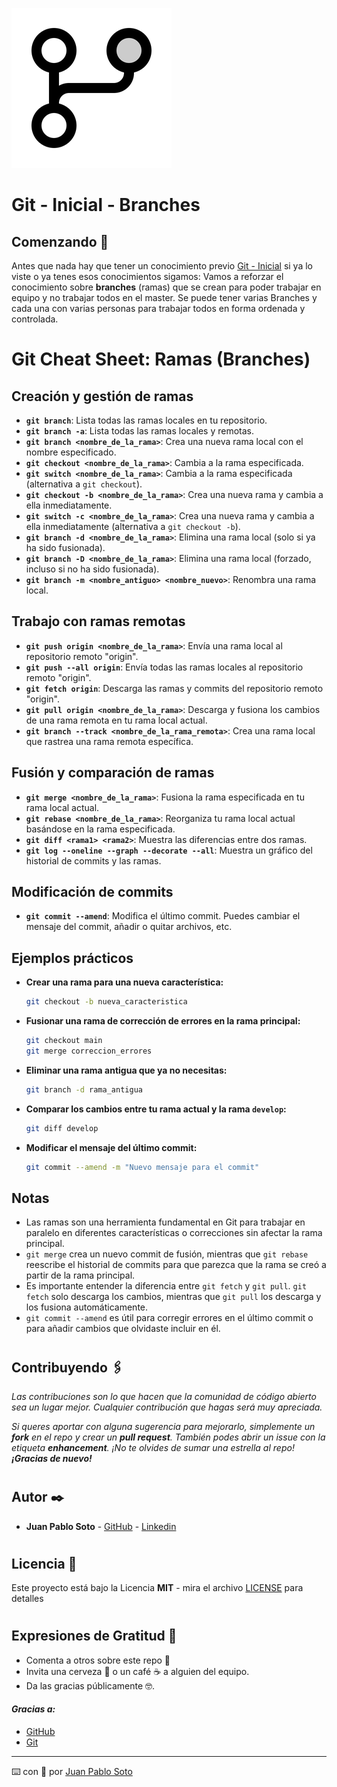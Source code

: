 ![Imagen.](/image/git-branch.png "Imagen.")

#
# Git - Inicial - Branches

## Comenzando 🚀
Antes que nada hay que tener un conocimiento previo [Git - Inicial](https://github.com/parrot26/git-inicial) si ya lo viste o ya tenes esos conocimientos sigamos:
Vamos a reforzar el conocimiento sobre **branches** (ramas) que se crean para poder trabajar en equipo y no trabajar todos en el master.
Se puede tener varias Branches y cada una con varias personas para trabajar todos en forma ordenada y controlada.

# 
# Git Cheat Sheet: Ramas (Branches)

## Creación y gestión de ramas

*   **`git branch`**: Lista todas las ramas locales en tu repositorio.
*   **`git branch -a`**: Lista todas las ramas locales y remotas.
*   **`git branch <nombre_de_la_rama>`**: Crea una nueva rama local con el nombre especificado.
*   **`git checkout <nombre_de_la_rama>`**: Cambia a la rama especificada.
*   **`git switch <nombre_de_la_rama>`**: Cambia a la rama especificada (alternativa a `git checkout`).
*   **`git checkout -b <nombre_de_la_rama>`**: Crea una nueva rama y cambia a ella inmediatamente.
*   **`git switch -c <nombre_de_la_rama>`**: Crea una nueva rama y cambia a ella inmediatamente (alternativa a `git checkout -b`).
*   **`git branch -d <nombre_de_la_rama>`**: Elimina una rama local (solo si ya ha sido fusionada).
*   **`git branch -D <nombre_de_la_rama>`**: Elimina una rama local (forzado, incluso si no ha sido fusionada).
*   **`git branch -m <nombre_antiguo> <nombre_nuevo>`**: Renombra una rama local.

## Trabajo con ramas remotas

*   **`git push origin <nombre_de_la_rama>`**: Envía una rama local al repositorio remoto "origin".
*   **`git push --all origin`**: Envía todas las ramas locales al repositorio remoto "origin".
*   **`git fetch origin`**: Descarga las ramas y commits del repositorio remoto "origin".
*   **`git pull origin <nombre_de_la_rama>`**: Descarga y fusiona los cambios de una rama remota en tu rama local actual.
*   **`git branch --track <nombre_de_la_rama_remota>`**: Crea una rama local que rastrea una rama remota específica.

## Fusión y comparación de ramas

*   **`git merge <nombre_de_la_rama>`**: Fusiona la rama especificada en tu rama local actual.
*   **`git rebase <nombre_de_la_rama>`**: Reorganiza tu rama local actual basándose en la rama especificada.
*   **`git diff <rama1> <rama2>`**: Muestra las diferencias entre dos ramas.
*   **`git log --oneline --graph --decorate --all`**: Muestra un gráfico del historial de commits y las ramas.

## Modificación de commits

*   **`git commit --amend`**: Modifica el último commit. Puedes cambiar el mensaje del commit, añadir o quitar archivos, etc.

## Ejemplos prácticos

*   **Crear una rama para una nueva característica:**

    ```bash
    git checkout -b nueva_caracteristica
    ```

*   **Fusionar una rama de corrección de errores en la rama principal:**

    ```bash
    git checkout main
    git merge correccion_errores
    ```

*   **Eliminar una rama antigua que ya no necesitas:**

    ```bash
    git branch -d rama_antigua
    ```

*   **Comparar los cambios entre tu rama actual y la rama `develop`:**

    ```bash
    git diff develop
    ```

*   **Modificar el mensaje del último commit:**

    ```bash
    git commit --amend -m "Nuevo mensaje para el commit"
    ```

## Notas

*   Las ramas son una herramienta fundamental en Git para trabajar en paralelo en diferentes características o correcciones sin afectar la rama principal.
*   `git merge` crea un nuevo commit de fusión, mientras que `git rebase` reescribe el historial de commits para que parezca que la rama se creó a partir de la rama principal.
*   Es importante entender la diferencia entre `git fetch` y `git pull`. `git fetch` solo descarga los cambios, mientras que `git pull` los descarga y los fusiona automáticamente.
*   `git commit --amend` es útil para corregir errores en el último commit o para añadir cambios que olvidaste incluir en él.

#
## Contribuyendo 🖇️

_Las contribuciones son lo que hacen que la comunidad de código abierto sea un lugar mejor. Cualquier contribución que hagas será muy apreciada._

_Si queres aportar con alguna sugerencia para mejorarlo, simplemente un **fork** en el repo y crear un **pull request**. También podes abrir un issue con la etiqueta **enhancement**. ¡No te olvides de sumar una estrella al repo! **¡Gracias de nuevo!**_

# 
## Autor ✒️

* **Juan Pablo Soto** - [GitHub](https://github.com/parrot26) - [Linkedin](www.linkedin.com/in/juanpablosoto26)

# 
## Licencia 📄

Este proyecto está bajo la Licencia **MIT** - mira el archivo [LICENSE](LICENSE) para detalles


# 
## Expresiones de Gratitud 🎁

* Comenta a otros sobre este repo 📢
* Invita una cerveza 🍺 o un café ☕ a alguien del equipo. 
* Da las gracias públicamente 🤓.

#### _Gracias a:_

* [GitHub](https://github.com/)
* [Git](https://git-scm.com/)

---
⌨️ con 💪 por [Juan Pablo Soto](https://github.com/parrot26)
